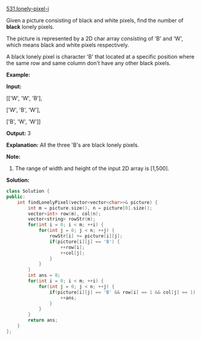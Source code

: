 [531.lonely-pixel-i](https://leetcode.com/problems/lonely-pixel-i/)  

Given a picture consisting of black and white pixels, find the number of **black** lonely pixels.

The picture is represented by a 2D char array consisting of 'B' and 'W', which means black and white pixels respectively.

A black lonely pixel is character 'B' that located at a specific position where the same row and same column don't have any other black pixels.

**Example:**  

  
**Input:** 
  
\[\['W', 'W', 'B'\],
  
 \['W', 'B', 'W'\],
  
 \['B', 'W', 'W'\]\]
  

  
**Output:** 3
  
**Explanation:** All the three 'B's are black lonely pixels.
  

**Note:**  

1.  The range of width and height of the input 2D array is \[1,500\].  



**Solution:**  

```cpp
class Solution {
public:
    int findLonelyPixel(vector<vector<char>>& picture) {
        int m = picture.size(), n = picture[0].size();
        vector<int> row(m), col(n);
        vector<string> rowStr(m);
        for(int i = 0; i < m; ++i) {
            for(int j = 0; j < n; ++j) {
                rowStr[i] += picture[i][j];
                if(picture[i][j] == 'B') {
                    ++row[i];
                    ++col[j];
                }
            }
        }
        int ans = 0;
        for(int i = 0; i < m; ++i) {
            for(int j = 0; j < n; ++j) {
                if(picture[i][j] == 'B' && row[i] == 1 && col[j] == 1) {
                    ++ans;
                }
            }
        }
        return ans;
    }
};
```
      